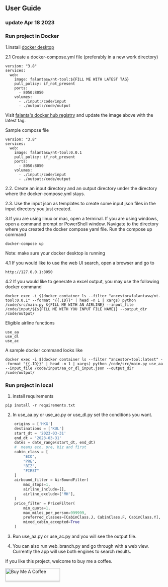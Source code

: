 ## User Guide
### update Apr 18 2023

###  Run project in Docker

1.Install [docker desktop](https://www.docker.com/products/docker-desktop/)

2.1 Create a docker-compose.yml file (preferably in a new work directory)

```
version: "3.8"
services:
  web:
    image: falantasw/nt-tool:${FILL ME WITH LATEST TAG}
    pull_policy: if_not_present
    ports:
      - 8050:8050
    volumes:
      - ./input:/code/input
      - ./output:/code/output
```
Visit [falanta's docker hub registry](https://hub.docker.com/repository/docker/falantasw/nt-tool/general) and update the image above with the latest tag. 

Sample compose file
```
version: "3.8"
services:
  web:
    image: falantasw/nt-tool:0.0.1
    pull_policy: if_not_present
    ports:
      - 8050:8050
    volumes:
      - ./input:/code/input
      - ./output:/code/output
```


2.2. Create an input directory and an output directory under the directory where the docker-compose.yml stays.

2.3. Use the input json as templates to create some input json files in the input directory you just created. 

3.If you are using linux or mac, open a terminal. If you are using windows, open a command prompt or PowerShell window. Navigate to the directory where you created the docker compose yaml file. Run the compose up command
```
docker-compose up
```
Note: make sure your docker desktop is running

4.1 If you would like to use the web UI search, open a browser and go to 
```
http://127.0.0.1:8050
```

4.2 If you would like to generate a excel output, you may use the following docker command
```
docker exec -i $(docker container ls --filter "ancestor=falantasw/nt-tool:0.0.1" --format "{{.ID}}" | head -n 1 | xargs) python /code/src/main.py ${FILL ME WITH AN AIRLINE} --input_file /code/input/${${FILL ME WITH YOU INPUT FILE NAME}} --output_dir /code/output/
```
Eligible airline functions
```
use_aa
use_dl
use_ac
```

A sample docker command looks like
```
docker exec -i $(docker container ls --filter "ancestor=tool:latest" --format "{{.ID}}" | head -n 1 | xargs) python /code/src/main.py use_aa --input_file /code/input/aa_or_dl_input.json --output_dir /code/output/
```




###  Run project in local 

1. install requirements

```
pip install -r requirements.txt
```

2. In use_aa.py or use_ac.py or use_dl.py set the conditions you want.

```python
    origins = ['HKG']
    destinations = ['KUL']
    start_dt = '2023-03-31'
    end_dt = '2023-03-31'
    dates = date_range(start_dt, end_dt)
    #  means eco, pre, biz and first
    cabin_class = [
        "ECO",
        "PRE",
        "BIZ",
        "FIRST"
    ]
    airbound_filter = AirBoundFilter(
        max_stops=1,
        airline_include=[],
        airline_exclude=['MH'],
    )
    price_filter = PriceFilter(
        min_quota=1,
        max_miles_per_person=999999,
        preferred_classes=[CabinClass.J, CabinClass.F, CabinClass.Y],
        mixed_cabin_accepted=True
    )
```

3. Run use_aa.py or use_ac.py and you will see the output file.

4. You can also run web_branch.py and go through with a web view. Currently the app will use both engines to search results.

If you like this project, welcome to buy me a coffee.

<a href="https://www.buymeacoffee.com/xmsley" target="_blank"><img src="https://www.buymeacoffee.com/assets/img/custom_images/orange_img.png" alt="Buy Me A Coffee" style="height: 41px !important;width: 174px !important;box-shadow: 0px 3px 2px 0px rgba(190, 190, 190, 0.5) !important;-webkit-box-shadow: 0px 3px 2px 0px rgba(190, 190, 190, 0.5) !important;" ></a>
